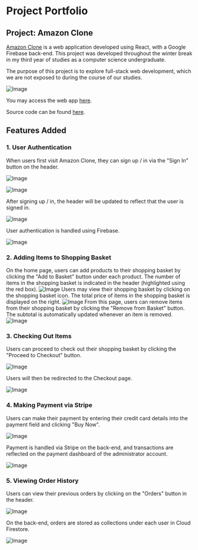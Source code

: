 # Project Portfolio
## Project: Amazon Clone
[Amazon Clone](https://clone-124e6.web.app/) is a web application developed using React, with a Google Firebase back-end. This project was developed throughout the winter break in my third year of studies as a computer science undergraduate.

The purpose of this project is to explore full-stack web development, which we are not exposed to during the course of our studies.

![Image](./media/home.png)

You may access the web app [here](https://clone-124e6.web.app/).

Source code can be found [here](https://github.com/shawnlsj97/Amazon-Clone).

## Features Added
### 1. User Authentication
When users first visit Amazon Clone, they can sign up / in via the "Sign In" button on the header.

![Image](./media/auth/1.PNG)

![Image](./media/auth/2.png)


After signing up / in, the header will be updated to reflect that the user is signed in.

![Image](./media/auth/3.PNG)

User authentication is handled using Firebase.

![Image](./media/auth/4.png)

### 2. Adding Items to Shopping Basket
On the home page, users can add products to their shopping basket by clicking the "Add to Basket" button under each product. The number of items in the shopping basket is indicated in the header (highlighted using the red box).
![Image](./media/shopping/1.PNG)
Users may view their shopping basket by clicking on the shopping basket icon. The total price of items in the shopping basket is displayed on the right.
![Image](./media/shopping/2.PNG)
From this page, users can remove items from their shopping basket by clicking the "Remove from Basket" button. The subtotal is automatically updated whenever an item is removed.
![Image](./media/shopping/3.PNG)

### 3. Checking Out Items
Users can proceed to check out their shopping basket by clicking the "Proceed to Checkout" button.

![Image](./media/shopping/1.PNG)

Users will then be redirected to the Checkout page.

![Image](./media/shopping/2.PNG)

### 4. Making Payment via Stripe
Users can make their payment by entering their credit card details into the payment field and clicking "Buy Now".

![Image](./media/payment/1.PNG)

Payment is handled via Stripe on the back-end, and transactions are reflected on the payment dashboard of the administrator account.

![Image](./media/payment/2.png)

### 5. Viewing Order History
Users can view their previous orders by clicking on the "Orders" button in the header.

![Image](./media/history/1.png)

On the back-end, orders are stored as collections under each user in Cloud Firestore.

![Image](./media/history/2.png)
